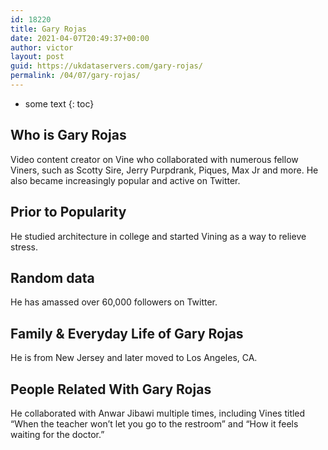 ```yaml
---
id: 18220
title: Gary Rojas
date: 2021-04-07T20:49:37+00:00
author: victor
layout: post
guid: https://ukdataservers.com/gary-rojas/
permalink: /04/07/gary-rojas/
---
```


* some text
{: toc}


## Who is Gary Rojas



Video content creator on Vine who collaborated with numerous fellow Viners, such as Scotty Sire, Jerry Purpdrank, Piques, Max Jr and more. He also became increasingly popular and active on Twitter. 

                
                
                
## Prior to Popularity



He studied architecture in college and started Vining as a way to relieve stress.

                
                
                
## Random data



He has amassed over 60,000 followers on Twitter.

                
                
                
## Family & Everyday Life of Gary Rojas



He is from New Jersey and later moved to Los Angeles, CA.

                
                
                
## People Related With Gary Rojas



He collaborated with Anwar Jibawi multiple times, including Vines titled &#8220;When the teacher won&#8217;t let you go to the restroom&#8221; and &#8220;How it feels waiting for the doctor.&#8221;

                
              
            
          
          
          